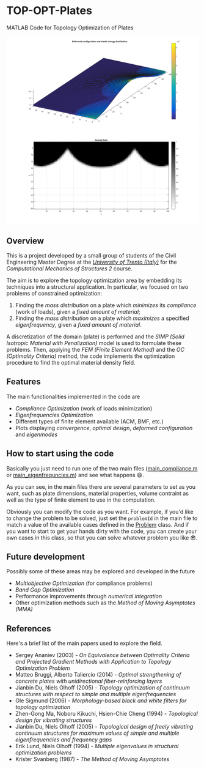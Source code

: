 # TOP-OPT-Plates
MATLAB Code for Topology Optimization of Plates

![Deformed](example-deformed.png)
![Design](example-design.png)

## Overview
This is a project developed by a small group of students of the Civil Engineering Master Degree at the [*University of Trento (Italy)*](http://www.dicam.unitn.it/) for the *Computational Mechanics of Structures 2* course.

The aim is to explore the topology optimization area by embedding its techniques into a structural application.
In particular, we focused on two problems of constrained optimization:

1. Finding the *mass distribution* on a plate which *minimizes* its *compliance* (work of loads), given a *fixed amount of material*;
2. Finding the *mass distribution* on a plate which *maximizes* a specified *eigenfrequency*, given a *fixed amount of material*.

A discretization of the domain (plate) is performed and the *SIMP (Solid Isotropic Material with Penalization)* model is used to formulate these problems. Then, applying the *FEM (Finite Element Method)* and the *OC (Optimality Criteria)* method, the code implements the optimization procedure to find the optimal material density field.

## Features
The main functionalities implemented in the code are
- *Compliance Optimization* (work of loads minimization)
- *Eigenfrequencies Optimization*
- Different types of finite element available (ACM, BMF, etc.)
- Plots displaying *convergence*, *optimal design*, *deformed configuration* and *eigenmodes*

## How to start using the code
Basically you just need to run one of the two main files ([main_compliance.m](main_compliance.m) or [main_eigenfrequncies.m](main_eigenfrequncies.m)) and see what happens :smile:.

As you can see, in the main files there are several parameters to set as you want, such as plate dimensions, material properties, volume contraint as well as the type of finite element to use in the computation.

Obviously you can modify the code as you want. For example, if you'd like to change the problem to be solved, just set the `problemId` in the main file to match a value of the available cases defined in the [Problem](+FEM/Problem.m) class. And if you want to start to get your hands dirty with the code, you can create your own cases in this class, so that you can solve whatever problem you like :sunglasses:.

## Future development
Possibly some of these areas may be explored and developed in the future
- *Multiobjective Optimization* (for compliance problems)
- *Band Gap Optimization*
- Performance improvements through *numerical integration*
- Other optimization methods such as the *Method of Moving Asymptotes (MMA)*

## References
Here's a brief list of the main papers used to explore the field.
- Sergey Ananiev (2003) - *On Equivalence between Optimality Criteria and Projected Gradient Methods with Application to Topology Optimization Problem*
- Matteo Bruggi, Alberto Taliercio (2014) - *Optimal strengthening of concrete plates with unidirectional fiber-reinforcing layers*
- Jianbin Du, Niels Olhoff (2005) - *Topology optimization of continuum structures with respect to simple and multiple eigenfrequencies*
- Ole Sigmund (2006) - *Morphology-based black and white filters for topology optimization*
- Zhen-Gong Ma, Noboru Kikuchi, Hsien-Chie Cheng (1994) - *Topological design for vibrating structures*
- Jianbin Du, Niels Olhoff (2005) - *Topological design of freely vibrating continuum structures for maximum values of simple and multiple eigenfrequencies and frequency gaps*
- Erik Lund, Niels Olhoff (1994) - *Multiple eigenvalues in structural optimization problems*
- Krister Svanberg (1987) - *The Method of Moving Asymptotes*
